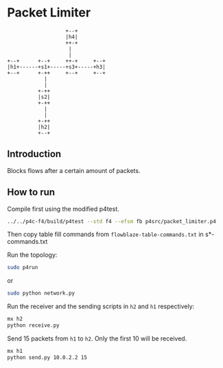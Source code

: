 # Packet Limiter

```
                   +--+
                   |h4|
                   ++-+
                    |
                    |
+--+      +--+     ++-+     +--+
|h1+------+s1+-----+s3+-----+h3|
+--+      +-++     +--+     +--+
            |
            |
          +-++
          |s2|
          +-++
            |
            |
          +-++
          |h2|
          +--+
```

## Introduction

Blocks flows after a certain amount of packets.


## How to run

Compile first using the modified p4test.

```bash
../../p4c-f4/build/p4test --std f4 --efsm fb p4src/packet_limiter.p4
```

Then copy table fill commands from `flowblaze-table-commands.txt` in s*-commands.txt

Run the topology:

```bash
sudo p4run
```

or
```bash
sudo python network.py
```

Run the receiver and the sending scripts in `h2` and `h1` respectively:

```bash
mx h2
python receive.py
```

Send 15 packets from `h1` to `h2`. Only the first 10 will be received.

```bash
mx h1
python send.py 10.0.2.2 15
```


